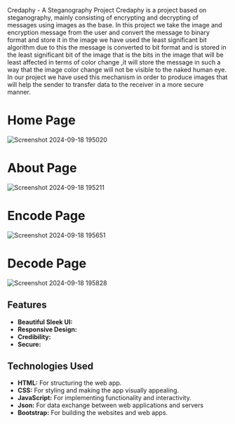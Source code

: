 Credaphy - A Steganography Project 
Credaphy is a project based on steganography, mainly consisting of encrypting and decrypting of messages using images as the base. In this project we take the image and encryption message from the user and convert the message to binary format and store it in the image we have used the least significant bit algorithm due to this the message is converted to bit format and is stored in the least significant bit of the image that is the bits in the image that will be least affected in terms of color change ,it will store the message in such a way that the image color change will not be visible to the naked human eye. In our project we have used this mechanism in order to produce images that will help the sender to transfer data to the receiver in a more secure manner.

# Home Page
![Screenshot 2024-09-18 195020](https://github.com/user-attachments/assets/c1976d72-5590-4920-9ce3-2a5e14c9a092)

# About Page
![Screenshot 2024-09-18 195211](https://github.com/user-attachments/assets/c99b0abb-f233-43cd-8b49-6007f60ebcaa)

# Encode Page
![Screenshot 2024-09-18 195651](https://github.com/user-attachments/assets/7e8bc4c9-44f8-41e9-b5ef-0db10b56362d)

# Decode Page
![Screenshot 2024-09-18 195828](https://github.com/user-attachments/assets/658f2aec-6e71-4ca2-99cb-36dc56878033)


## Features

- **Beautiful Sleek UI:** 
- **Responsive Design:** 
- **Credibility:**
- **Secure:**

## Technologies Used

- **HTML:** For structuring the web app.
- **CSS:** For styling and making the app visually appealing.
- **JavaScript:** For implementing functionality and interactivity.
- **Json:** For data exchange between web applications and servers
- **Bootstrap:** For building the websites and web apps.


